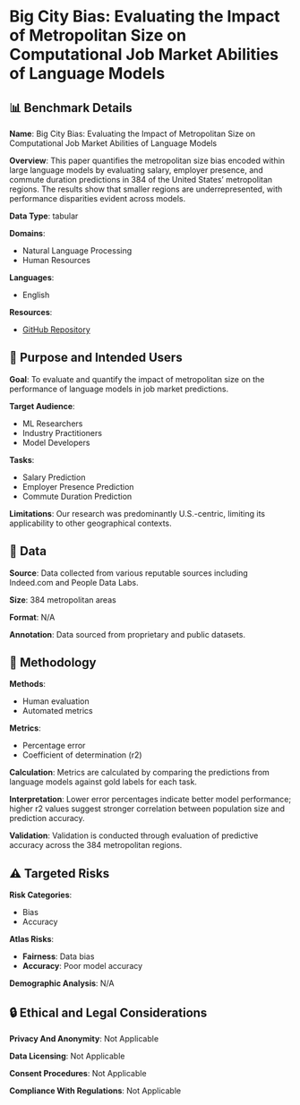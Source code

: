 # Big City Bias: Evaluating the Impact of Metropolitan Size on Computational Job Market Abilities of Language Models

## 📊 Benchmark Details

**Name**: Big City Bias: Evaluating the Impact of Metropolitan Size on Computational Job Market Abilities of Language Models

**Overview**: This paper quantifies the metropolitan size bias encoded within large language models by evaluating salary, employer presence, and commute duration predictions in 384 of the United States’ metropolitan regions. The results show that smaller regions are underrepresented, with performance disparities evident across models.

**Data Type**: tabular

**Domains**:
- Natural Language Processing
- Human Resources

**Languages**:
- English

**Resources**:
- [GitHub Repository](https://github.com/charlie-campanella/big-city-bias)

## 🎯 Purpose and Intended Users

**Goal**: To evaluate and quantify the impact of metropolitan size on the performance of language models in job market predictions.

**Target Audience**:
- ML Researchers
- Industry Practitioners
- Model Developers

**Tasks**:
- Salary Prediction
- Employer Presence Prediction
- Commute Duration Prediction

**Limitations**: Our research was predominantly U.S.-centric, limiting its applicability to other geographical contexts.

## 💾 Data

**Source**: Data collected from various reputable sources including Indeed.com and People Data Labs.

**Size**: 384 metropolitan areas

**Format**: N/A

**Annotation**: Data sourced from proprietary and public datasets.

## 🔬 Methodology

**Methods**:
- Human evaluation
- Automated metrics

**Metrics**:
- Percentage error
- Coefficient of determination (r2)

**Calculation**: Metrics are calculated by comparing the predictions from language models against gold labels for each task.

**Interpretation**: Lower error percentages indicate better model performance; higher r2 values suggest stronger correlation between population size and prediction accuracy.

**Validation**: Validation is conducted through evaluation of predictive accuracy across the 384 metropolitan regions.

## ⚠️ Targeted Risks

**Risk Categories**:
- Bias
- Accuracy

**Atlas Risks**:
- **Fairness**: Data bias
- **Accuracy**: Poor model accuracy

**Demographic Analysis**: N/A

## 🔒 Ethical and Legal Considerations

**Privacy And Anonymity**: Not Applicable

**Data Licensing**: Not Applicable

**Consent Procedures**: Not Applicable

**Compliance With Regulations**: Not Applicable
